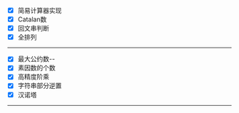 - [x] 简易计算器实现
- [x] Catalan数
- [x] 回文串判断
- [x] 全排列

---

- [x] 最大公约数--
- [x] 素因数的个数
- [x] 高精度阶乘
- [x] 字符串部分逆置
- [x] 汉诺塔

---